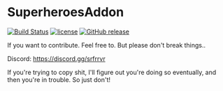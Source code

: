 # SuperheroesAddon 
[![Build Status](https://travis-ci.org/ImranDoet/superheroesaddon.svg?branch=master)](https://travis-ci.org/ImranDoet/superheroesaddon) [![license](https://img.shields.io/github/license/mashape/apistatus.svg)]() [![GitHub release](https://img.shields.io/github/release/qubyte/rubidium.svg)]()

If you want to contribute. Feel free to. But please don't break things..

Discord: https://discord.gg/srfrrvr

If you're trying to copy shit, I'll figure out you're doing so eventually, and then you're in trouble. So just don't!

